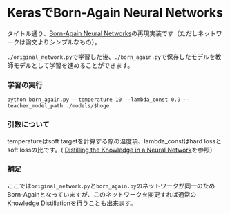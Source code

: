 # KerasでBorn-Again Neural Networks

タイトル通り、[Born-Again Neural Networks](https://arxiv.org/abs/1805.04770)の再現実装です（ただしネットワークは論文よりシンプルなもの）。
  
```./original_network.py```で学習した後、```./born_again.py```で保存したモデルを教師モデルとして学習を進めることができます。  

### 学習の実行  
```
python born_again.py --temperature 10 --lambda_const 0.9 --teacher_model_path ./models/$hoge
```
### 引数について  
temperatureはsoft targetを計算する際の温度項、lambda_constはhard lossとsoft lossの比です。(
[Distilling the Knowledge in a Neural Network](https://arxiv.org/abs/1503.02531)を参照）

### 補足  
ここでは```original_network.py```と```born_again.py```のネットワークが同一のためBorn-Againとなっていますが、このネットワークを変更すれば通常のKnowledge Distillationを行うことも出来ます。
